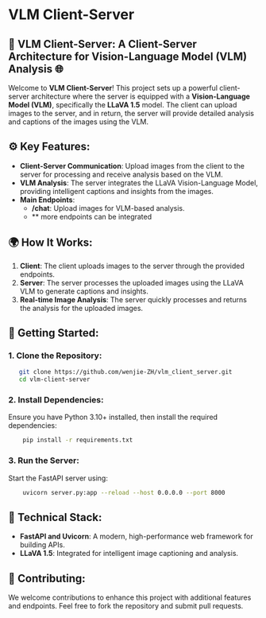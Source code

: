 # VLM Client-Server

## 🚀 **VLM Client-Server**: A Client-Server Architecture for Vision-Language Model (VLM) Analysis 🌐

Welcome to **VLM Client-Server**! This project sets up a powerful client-server architecture where the server is equipped with a **Vision-Language Model (VLM)**, specifically the **LLaVA 1.5** model. The client can upload images to the server, and in return, the server will provide detailed analysis and captions of the images using the VLM.

## ⚙️ **Key Features**:
- **Client-Server Communication**: Upload images from the client to the server for processing and receive analysis based on the VLM.
- **VLM Analysis**: The server integrates the LLaVA Vision-Language Model, providing intelligent captions and insights from the images.
- **Main Endpoints**:
  - **/chat**: Upload images for VLM-based analysis.
  - ** more endpoints can be integrated

## 🌍 **How It Works**:
1. **Client**: The client uploads images to the server through the provided endpoints.
2. **Server**: The server processes the uploaded images using the LLaVA VLM to generate captions and insights.
3. **Real-time Image Analysis**: The server quickly processes and returns the analysis for the uploaded images.

## 🚀 **Getting Started**:

### 1. Clone the Repository:
```bash
   git clone https://github.com/wenjie-ZH/vlm_client_server.git
   cd vlm-client-server
```

### 2. Install Dependencies:
  Ensure you have Python 3.10+ installed, then install the required dependencies:
```bash
    pip install -r requirements.txt
```

### 3. Run the Server:
Start the FastAPI server using:
```bash
    uvicorn server.py:app --reload --host 0.0.0.0 --port 8000
```

## 🔧 **Technical Stack**:
- **FastAPI and Uvicorn**: A modern, high-performance web framework for building APIs.
- **LLaVA 1.5**: Integrated for intelligent image captioning and analysis.

## 📢 **Contributing**:
We welcome contributions to enhance this project with additional features and endpoints. Feel free to fork the repository and submit pull requests.
